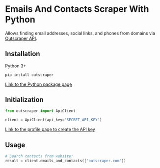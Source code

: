 # Emails And Contacts Scraper With Python

Allows finding email addresses, social links, and phones from domains via [Outscraper API](https://app.outscraper.com/api-docs#tag/Emails-and-Contacts).

## Installation

Python 3+
```bash
pip install outscraper
```

[Link to the Python package page](https://pypi.org/project/google-services-api/)

## Initialization
```python
from outscraper import ApiClient

client = ApiClient(api_key='SECRET_API_KEY')
```
[Link to the profile page to create the API key](https://app.outscraper.com/profile)

## Usage

```python
# Search contacts from website:
result = client.emails_and_contacts(['outscraper.com'])
```
